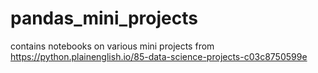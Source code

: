 # pandas_mini_projects
contains notebooks on various mini projects from https://python.plainenglish.io/85-data-science-projects-c03c8750599e
